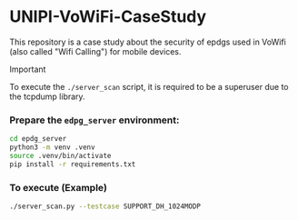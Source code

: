 # UNIPI-VoWiFi-CaseStudy

This repository is a case study about the security of epdgs used in VoWifi (also called "Wifi Calling") for mobile devices.

> [!IMPORTANT]  
> To execute the `./server_scan` script, it is required to be a superuser due to the tcpdump library.

### Prepare the `edpg_server` environment:
``` bash
cd epdg_server
python3 -m venv .venv
source .venv/bin/activate
pip install -r requirements.txt
```

### To execute (Example)
``` bash
./server_scan.py --testcase SUPPORT_DH_1024MODP 
```
